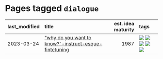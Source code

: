 # Pages tagged `dialogue`

|last_modified|title|est. idea maturity|tags
|:---|:---|---:|:---|
|2023-03-24|["why do you want to know?"-instruct-esque-fintetuning](../whydoyouwantoknow.md)|1987|[![](https://img.shields.io/badge/tag-aiethics-c456a9)](../tags/aiethics.md) [![](https://img.shields.io/badge/tag-alignment-32d44f)](../tags/alignment.md) [![](https://img.shields.io/badge/tag-dialogue-d7de4b)](../tags/dialogue.md) [![](https://img.shields.io/badge/tag-models-752fd7)](../tags/models.md) [![](https://img.shields.io/badge/tag-wip-12f6d5)](../tags/wip.md)|